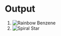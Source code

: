 # Output 


  1. ![Rainbow Benzene](https://github.com/Vishal3242/HACKTOBERFEST-2021-WEB-DEV/blob/main/Programs/pattern/spiral.png)
  2. ![Spiral Star](https://github.com/kanak12345/HACKTOBERFEST-2021-WEB-DEV/blob/main/Programs/pattern/spiral_star.png)
